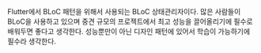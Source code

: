 Flutter에서 BLoC 패턴을 위해서 사용되는 BLoC 상태관리자이다.
많은 사람들이 BLoC을 사용하고 있으며 중견 규모의 프로젝트에서 최고 성능을 끌어올리기에 필수로 배워두면 좋다고 생각한다.
성능뿐만이 아닌 디자인 패턴에 있어서 학습이 가능하기에 필수라 생각한다.

